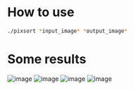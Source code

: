 # How to use
```sh
./pixsort *input_image* *output_image*
```
# Some results
![image](https://github.com/spl3g/pixel-sorting/assets/58591608/9d0786ba-fd9e-47bd-b8f9-a693f3d43981)
![image](https://github.com/spl3g/pixel-sorting/assets/58591608/7e61fb72-c57c-4193-90a5-760e2bb795c3)
![image](https://github.com/spl3g/pixel-sorting/assets/58591608/a94eedeb-eba4-4abb-9b38-8454f6cc618a)
![image](https://github.com/spl3g/pixel-sorting/assets/58591608/d87ce2dd-ee65-4e39-a11c-ea891cf27ead)
